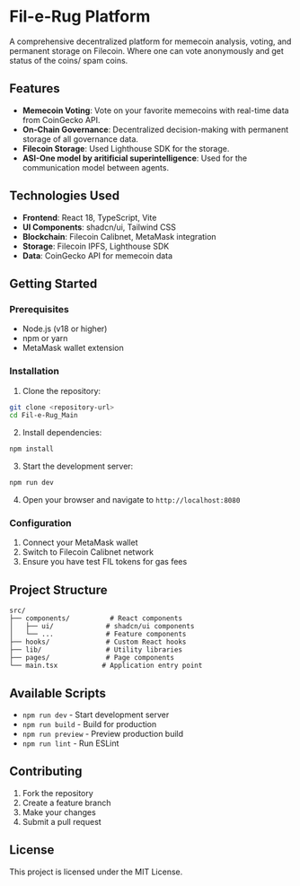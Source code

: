 # Fil-e-Rug Platform

A comprehensive decentralized platform for memecoin analysis, voting, and permanent storage on Filecoin. Where one can vote anonymously and get status of the coins/ spam coins.

## Features

- **Memecoin Voting**: Vote on your favorite memecoins with real-time data from CoinGecko API.
- **On-Chain Governance**: Decentralized decision-making with permanent storage of all governance data.
- **Filecoin Storage**: Used Lighthouse SDK for the storage.
- **ASI-One model by aritificial superintelligence**: Used for the communication model between agents.
## Technologies Used

- **Frontend**: React 18, TypeScript, Vite
- **UI Components**: shadcn/ui, Tailwind CSS
- **Blockchain**: Filecoin Calibnet, MetaMask integration
- **Storage**: Filecoin IPFS, Lighthouse SDK
- **Data**: CoinGecko API for memecoin data

## Getting Started

### Prerequisites

- Node.js (v18 or higher)
- npm or yarn
- MetaMask wallet extension

### Installation

1. Clone the repository:
```bash
git clone <repository-url>
cd Fil-e-Rug_Main
```

2. Install dependencies:
```bash
npm install
```

3. Start the development server:
```bash
npm run dev
```

4. Open your browser and navigate to `http://localhost:8080`

### Configuration

1. Connect your MetaMask wallet
2. Switch to Filecoin Calibnet network
3. Ensure you have test FIL tokens for gas fees

## Project Structure

```
src/
├── components/          # React components
│   ├── ui/             # shadcn/ui components
│   └── ...             # Feature components
├── hooks/              # Custom React hooks
├── lib/                # Utility libraries
├── pages/              # Page components
└── main.tsx           # Application entry point
```

## Available Scripts

- `npm run dev` - Start development server
- `npm run build` - Build for production
- `npm run preview` - Preview production build
- `npm run lint` - Run ESLint

## Contributing

1. Fork the repository
2. Create a feature branch
3. Make your changes
4. Submit a pull request

## License

This project is licensed under the MIT License.


